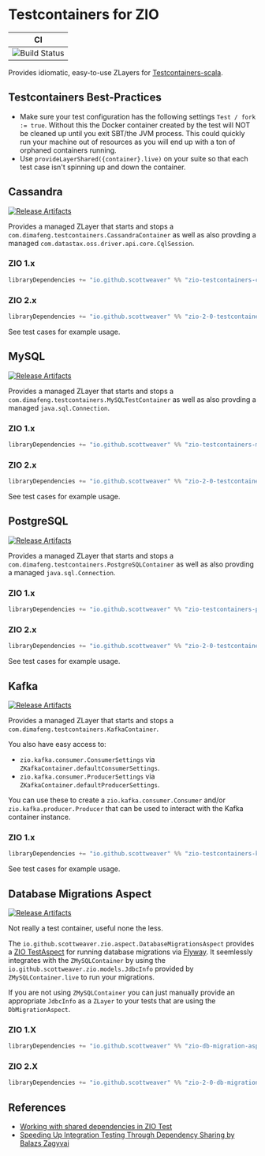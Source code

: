 # Testcontainers for ZIO


| CI                              | 
| ------------------------------- | 
| ![Build Status][Badge-CircelCI] |


[Badge-CircelCI]: https://circleci.com/gh/scottweaver/testcontainers-for-zio.svg?style=shield "CircleCI Badge"

[Link-Github]: https://github.com/scottweaver/testcontainers-for-zio "Github Repo Link"

[Link-SonatypeReleases-Kafka]: https://oss.sonatype.org/content/repositories/releases/io/github/scottweaver/zio-testcontainers-kafka_2.13/0.4.1/  "Sonatype Releases link"
[Badge-SonatypeReleases-Kafka]: https://img.shields.io/maven-central/v/io.github.scottweaver/zio-testcontainers-kafka_2.13/0.4.1?label=maven-central%20%20kafka "Sonatype Releases badge"


[Link-SonatypeReleases-cassandra]: https://oss.sonatype.org/content/repositories/releases/io/github/scottweaver/zio-testcontainers-cassandra_2.13/0.4.1/  "Sonatype Releases link"
[Badge-SonatypeReleases-cassandra]: https://img.shields.io/maven-central/v/io.github.scottweaver/zio-testcontainers-cassandra_2.13/0.4.1?label=maven-central%20%20cassandra "Sonatype Releases badge"


[Link-SonatypeReleases-MySQL]: https://oss.sonatype.org/content/repositories/releases/io/github/scottweaver/zio-testcontainers-mysql_2.13/0.4.1/  "Sonatype Releases link"
[Badge-SonatypeReleases-MySQL]: https://img.shields.io/maven-central/v/io.github.scottweaver/zio-testcontainers-mysql_2.13/0.4.1?label=maven-central%20%20mysql "Sonatype Releases badge"

[Link-SonatypeReleases-Postgresql]: https://oss.sonatype.org/content/repositories/releases/io/github/scottweaver/zio-testcontainers-postgresql_2.13/0.4.1/  "Sonatype Releases link"
[Badge-SonatypeReleases-Postgresql]: https://img.shields.io/maven-central/v/io.github.scottweaver/zio-testcontainers-postgresql_2.13/0.4.1?label=maven-central%20%20postgresql "Sonatype Releases badge"

[Link-SonatypeReleases-DbMigrationAspect]: https://oss.sonatype.org/content/repositories/releases/io/github/scottweaver/zio-db-migration-aspect_2.13/0.4.1/  "Sonatype Releases link"
[Badge-SonatypeReleases-DbMigrationAspect]: https://img.shields.io/maven-central/v/io.github.scottweaver/zio-db-migration-aspect_2.13/0.4.1?label=maven-central%20%20db-migration-aspect "Sonatype Releases badge"

Provides idiomatic, easy-to-use ZLayers for [Testcontainers-scala](https://github.com/testcontainers/testcontainers-scala).

## Testcontainers Best-Practices

- Make sure your test configuration has the following settings `Test / fork := true`. Without this  the Docker container created by the test will NOT be cleaned up until you exit SBT/the JVM process.  This could quickly run your machine out of resources as you will end up with a ton of orphaned containers running.
- Use `provideLayerShared({container}.live)` on your suite so that each test case isn't spinning up and down the container.

## Cassandra

[![Release Artifacts][Badge-SonatypeReleases-cassandra]][Link-SonatypeReleases-cassandra]

Provides a managed ZLayer that starts and stops a `com.dimafeng.testcontainers.CassandraContainer` as well as also provding a managed `com.datastax.oss.driver.api.core.CqlSession`.

### ZIO 1.x
```scala
libraryDependencies += "io.github.scottweaver" %% "zio-testcontainers-cassandra" % "0.4.1"
```

### ZIO 2.x
```scala
libraryDependencies += "io.github.scottweaver" %% "zio-2-0-testcontainers-cassandra" % "0.4.1"
```

See test cases for example usage.

## MySQL

[![Release Artifacts][Badge-SonatypeReleases-MySQL]][Link-SonatypeReleases-MySQL]

Provides a managed ZLayer that starts and stops a `com.dimafeng.testcontainers.MySQLTestContainer` as well as also provding a managed `java.sql.Connection`.

### ZIO 1.x
```scala
libraryDependencies += "io.github.scottweaver" %% "zio-testcontainers-mysql" % "0.4.1"
```

### ZIO 2.x
```scala
libraryDependencies += "io.github.scottweaver" %% "zio-2-0-testcontainers-mysql" % "0.4.1"
```

See test cases for example usage.

## PostgreSQL

[![Release Artifacts][Badge-SonatypeReleases-Postgresql]][Link-SonatypeReleases-Postgresql]

Provides a managed ZLayer that starts and stops a `com.dimafeng.testcontainers.PostgreSQLContainer` as well as also provding a managed `java.sql.Connection`.

### ZIO 1.x
```scala
libraryDependencies += "io.github.scottweaver" %% "zio-testcontainers-postgresql" % "0.4.1"
```

### ZIO 2.x
```scala
libraryDependencies += "io.github.scottweaver" %% "zio-2-0-testcontainers-postgresql" % "0.4.1"
```

See test cases for example usage.

## Kafka

[![Release Artifacts][Badge-SonatypeReleases-Kafka]][Link-SonatypeReleases-Kafka]

Provides a managed ZLayer that starts and stops a `com.dimafeng.testcontainers.KafkaContainer`.

You also have easy access to:
- `zio.kafka.consumer.ConsumerSettings` via `ZKafkaContainer.defaultConsumerSettings`.
- `zio.kafka.consumer.ProducerSettings` via `ZKafkaContainer.defaultProducerSettings`.

You can use these to create a `zio.kafka.consumer.Consumer` and/or `zio.kafka.producer.Producer` that can be used to interact with the Kafka container instance.


### ZIO 1.x
```scala
libraryDependencies += "io.github.scottweaver" %% "zio-testcontainers-kafka" % "0.4.1"
```

See test cases for example usage.

## Database Migrations Aspect

[![Release Artifacts][Badge-SonatypeReleases-DbMigrationAspect]][Link-SonatypeReleases-DbMigrationAspect]

Not really a test container, useful none the less.  

The `io.github.scottweaver.zio.aspect.DatabaseMigrationsAspect` provides a [ZIO TestAspect](https://javadoc.io/doc/dev.zio/zio-test_2.13/1.0.12/zio/test/TestAspect.html) for running database migrations via [Flyway](https://flywaydb.org/).  It seemlessly integrates with the `ZMySQLContainer` by using the `io.github.scottweaver.zio.models.JdbcInfo` provided by `ZMySQLContainer.live` to run your migrations.

If you are not using `ZMySQLContainer` you can just manually provide an appropriate `JdbcInfo` as a `ZLayer` to your tests that are using the `DbMigrationAspect`.

### ZIO 1.X
```scala
libraryDependencies += "io.github.scottweaver" %% "zio-db-migration-aspect" % "0.4.1"
```

### ZIO 2.X
```scala
libraryDependencies += "io.github.scottweaver" %% "zio-2-0-db-migration-aspect" % "0.4.1"
```

## References

- [Working with shared dependencies in ZIO Test](https://hmemcpy.com/2021/11/working-with-shared-dependencies-in-zio-test/)
- [Speeding Up Integration Testing Through Dependency Sharing by Balazs Zagyvai](https://www.youtube.com/watch?v=PJTn33Qj1nc)